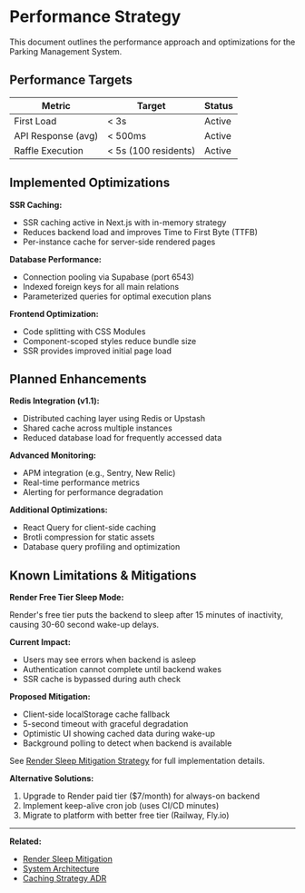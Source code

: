 # Performance Strategy

This document outlines the performance approach and optimizations for the Parking Management System.

## Performance Targets

| Metric             | Target               | Status |
| ------------------ | -------------------- | ------ |
| First Load         | < 3s                 | Active |
| API Response (avg) | < 500ms              | Active |
| Raffle Execution   | < 5s (100 residents) | Active |

## Implemented Optimizations

**SSR Caching:**

- SSR caching active in Next.js with in-memory strategy
- Reduces backend load and improves Time to First Byte (TTFB)
- Per-instance cache for server-side rendered pages

**Database Performance:**

- Connection pooling via Supabase (port 6543)
- Indexed foreign keys for all main relations
- Parameterized queries for optimal execution plans

**Frontend Optimization:**

- Code splitting with CSS Modules
- Component-scoped styles reduce bundle size
- SSR provides improved initial page load

## Planned Enhancements

**Redis Integration (v1.1):**

- Distributed caching layer using Redis or Upstash
- Shared cache across multiple instances
- Reduced database load for frequently accessed data

**Advanced Monitoring:**

- APM integration (e.g., Sentry, New Relic)
- Real-time performance metrics
- Alerting for performance degradation

**Additional Optimizations:**

- React Query for client-side caching
- Brotli compression for static assets
- Database query profiling and optimization

## Known Limitations & Mitigations

**Render Free Tier Sleep Mode:**

Render's free tier puts the backend to sleep after 15 minutes of inactivity, causing 30-60 second wake-up delays.

**Current Impact:**
- Users may see errors when backend is asleep
- Authentication cannot complete until backend wakes
- SSR cache is bypassed during auth check

**Proposed Mitigation:**
- Client-side localStorage cache fallback
- 5-second timeout with graceful degradation
- Optimistic UI showing cached data during wake-up
- Background polling to detect when backend is available

See [Render Sleep Mitigation Strategy](./RENDER_SLEEP_MITIGATION.md) for full implementation details.

**Alternative Solutions:**
1. Upgrade to Render paid tier ($7/month) for always-on backend
2. Implement keep-alive cron job (uses CI/CD minutes)
3. Migrate to platform with better free tier (Railway, Fly.io)

---

**Related:**

- [Render Sleep Mitigation](./RENDER_SLEEP_MITIGATION.md)
- [System Architecture](./system-architecture.md)
- [Caching Strategy ADR](../design-docs/adr/ADR-004-caching-strategy-ssr-and-redis.md)
